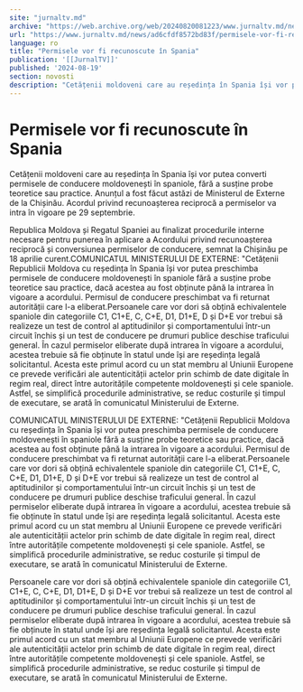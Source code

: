 ```yaml
---
site: "jurnaltv.md"
archive: "https://web.archive.org/web/20240820081223/www.jurnaltv.md/news/ad6cfdf8572bd83f/permisele-vor-fi-recunoscute-in-spania.html"
url: "https://www.jurnaltv.md/news/ad6cfdf8572bd83f/permisele-vor-fi-recunoscute-in-spania.html"
language: ro
title: "Permisele vor fi recunoscute în Spania"
publication: '[[JurnalTV]]'
published: '2024-08-19'
section: novosti
description: "Cetățenii moldoveni care au reședința în Spania își vor putea converti permisele de conducere moldovenești în spaniole, fără a susține probe teoretice sau practice. Anunțul a fost făcut astăzi de Ministerul de Externe de la Chișinău. Acordul privind recunoașterea reciprocă a permiselor va intra în vigoare pe 29 septembrie."
---
```


# Permisele vor fi recunoscute în Spania

Cetățenii moldoveni care au reședința în Spania își vor putea converti permisele de conducere moldovenești în spaniole, fără a susține probe teoretice sau practice. Anunțul a fost făcut astăzi de Ministerul de Externe de la Chișinău. Acordul privind recunoașterea reciprocă a permiselor va intra în vigoare pe 29 septembrie.

Republica Moldova și Regatul Spaniei au finalizat procedurile interne necesare pentru punerea în aplicare a Acordului privind recunoașterea reciprocă și conversiunea permiselor de conducere, semnat la Chișinău pe 18 aprilie curent.COMUNICATUL MINISTERULUI DE EXTERNE: "Cetățenii Republicii Moldova cu reședința în Spania își vor putea preschimba permisele de conducere moldovenești în spaniole fără a susține probe teoretice sau practice, dacă acestea au fost obținute până la intrarea în vigoare a acordului. Permisul de conducere preschimbat va fi returnat autorității care l-a eliberat.Persoanele care vor dori să obțină echivalentele spaniole din categoriile C1, C1+E, C, C+E, D1, D1+E, D și D+E vor trebui să realizeze un test de control al aptitudinilor și comportamentului într-un circuit închis și un test de conducere pe drumuri publice deschise traficului general. În cazul permiselor eliberate după intrarea în vigoare a acordului, acestea trebuie să fie obținute în statul unde își are reședința legală solicitantul. Acesta este primul acord cu un stat membru al Uniunii Europene ce prevede verificări ale autenticității actelor prin schimb de date digitale în regim real, direct între autoritățile competente moldovenești și cele spaniole. Astfel, se simplifică procedurile administrative, se reduc costurile și timpul de executare, se arată în comunicatul Ministerului de Externe.

COMUNICATUL MINISTERULUI DE EXTERNE: "Cetățenii Republicii Moldova cu reședința în Spania își vor putea preschimba permisele de conducere moldovenești în spaniole fără a susține probe teoretice sau practice, dacă acestea au fost obținute până la intrarea în vigoare a acordului. Permisul de conducere preschimbat va fi returnat autorității care l-a eliberat.Persoanele care vor dori să obțină echivalentele spaniole din categoriile C1, C1+E, C, C+E, D1, D1+E, D și D+E vor trebui să realizeze un test de control al aptitudinilor și comportamentului într-un circuit închis și un test de conducere pe drumuri publice deschise traficului general. În cazul permiselor eliberate după intrarea în vigoare a acordului, acestea trebuie să fie obținute în statul unde își are reședința legală solicitantul. Acesta este primul acord cu un stat membru al Uniunii Europene ce prevede verificări ale autenticității actelor prin schimb de date digitale în regim real, direct între autoritățile competente moldovenești și cele spaniole. Astfel, se simplifică procedurile administrative, se reduc costurile și timpul de executare, se arată în comunicatul Ministerului de Externe.

Persoanele care vor dori să obțină echivalentele spaniole din categoriile C1, C1+E, C, C+E, D1, D1+E, D și D+E vor trebui să realizeze un test de control al aptitudinilor și comportamentului într-un circuit închis și un test de conducere pe drumuri publice deschise traficului general. În cazul permiselor eliberate după intrarea în vigoare a acordului, acestea trebuie să fie obținute în statul unde își are reședința legală solicitantul. Acesta este primul acord cu un stat membru al Uniunii Europene ce prevede verificări ale autenticității actelor prin schimb de date digitale în regim real, direct între autoritățile competente moldovenești și cele spaniole. Astfel, se simplifică procedurile administrative, se reduc costurile și timpul de executare, se arată în comunicatul Ministerului de Externe.